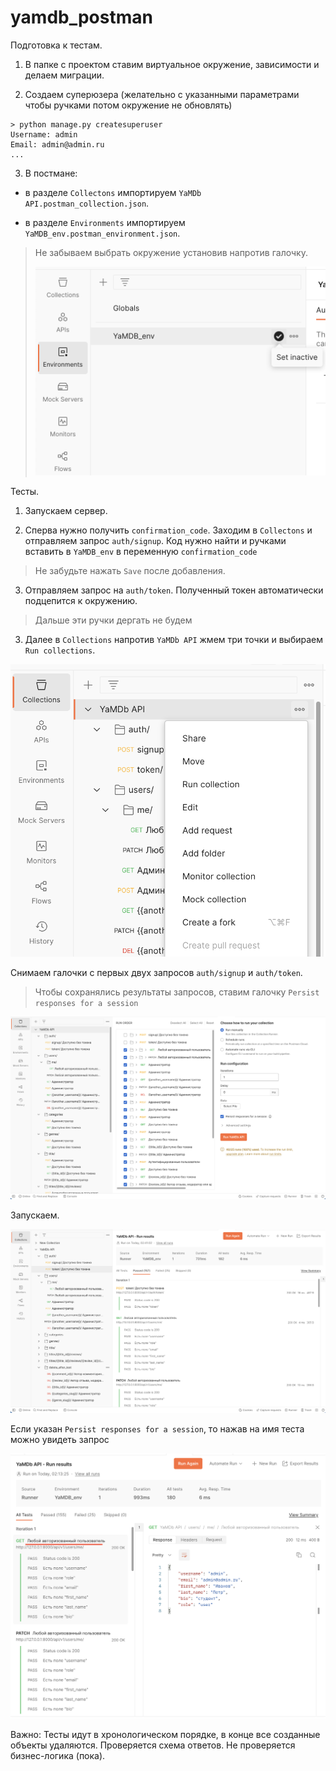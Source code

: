 # yamdb_postman

Подготовка к тестам.

1. В папке с проектом ставим виртуальное окружение, зависимости и делаем миграции.

2. Создаем суперюзера (желательно с указанными параметрами чтобы ручками потом окружение не обновлять)

```
> python manage.py createsuperuser        
Username: admin
Email: admin@admin.ru
...
```

3. В постмане:
- в разделе `Collectons` импортируем `YaMDb API.postman_collection.json`.

- в разделе `Environments` импортируем `YaMDB_env.postman_environment.json`.

>Не забываем выбрать окружение установив напротив галочку.
>
>![select](/image/select_env.png)

Тесты.

1. Запускаем сервер.

2. Сперва нужно получить `confirmation_code`. Заходим в `Collectons` и отправляем запрос `auth/signup`. 
Код нужно найти и ручками вставить в `YaMDB_env` в переменную `confirmation_code`
> Не забудьте нажать `Save` после добавления.

3. Отправляем запрос на `auth/token`. Полученный токен автоматически подцепится к окружению. 
>Дальше эти ручки дергать не будем

3. Далее в `Collections` напротив `YaMDb API` жмем три точки и выбираем `Run collections`.

![run](/image/run.png)

Снимаем галочки с первых двух запросов `auth/signup` и `auth/token`.
> Чтобы сохранялись результаты запросов, ставим галочку `Persist responses for a session`

![prepare](/image/prepare.png)

Запускаем. 

![res](/image/res.png)

Если указан `Persist responses for a session`, то нажав на имя теста можно увидеть запрос

![check](/image/check.png)

Важно:
Тесты идут в хронологическом порядке, в конце все созданные объекты удаляются.  Проверяется схема ответов. Не проверяется бизнес-логика (пока).
 